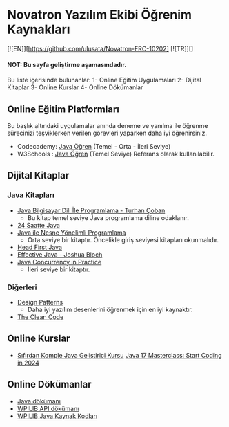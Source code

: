 # Novatron Yazılım Ekibi Öğrenim Kaynakları
[![EN]][https://github.com/ulusata/Novatron-FRC-10202] [![TR]][]

#### NOT: Bu sayfa geliştirme aşamasındadır.

Bu liste içerisinde bulunanlar:
1- Online Eğitim Uygulamaları
2- Dijital Kitaplar
3- Online  Kurslar
4- Online Dökümanlar

## Online Eğitim Platformları
Bu başlık altındaki uygulamalar anında deneme ve yanılma ile öğrenme sürecinizi teşviklerken verilen görevleri
yaparken daha iyi öğrenirsiniz.
* Codecademy: [Java Öğren](https://www.codecademy.com/catalog/language/java) (Temel - Orta - İleri Seviye)
* W3Schools : [Java Öğren](w3schools.com/java/) (Temel Seviye) Referans olarak kullanılabilir.

## Dijital Kitaplar
### Java Kitapları
* [Java Bilgisayar Dili İle Programlama - Turhan Çoban](https://www.dropbox.com/scl/fi/oz74s5vdfij4rab1tl9b7/JAVA.rar?dl=0&e=3&file_subpath=%2FJAVA+BİLGİSAYAR+DİLİYLE+PROGRAMLAMA.pdf&rlkey=u8db9nqa4geznloqj6s2jqs4r&utm_campaign=DonanimHaber&utm_medium=referral&utm_source=DonanimHaber)
    * Bu kitap temel seviye Java programlama diline odaklanır.
* [24 Saatte Java](https://ia601505.us.archive.org/23/items/24-saatte-java/24-saatte-java-turkce.pdf)
* [Java ile Nesne Yönelimli Programlama](https://ia801709.us.archive.org/12/items/java-ile-nesneye-yonelik-programlama/Java%20ile%20Nesneye%20Yönelik%20Programlama.pdf)
    * Orta seviye bir kitaptır. Öncelikle giriş seviyesi kitapları okunmalıdır.
* [Head First Java](https://www.rcsdk12.org/cms/lib/NY01001156/Centricity/Domain/4951/Head_First_Java_Second_Edition.pdf)
* [Effective Java - Joshua Bloch](https://kea.nu/files/textbooks/new/Effective%20Java%20%282017%2C%20Addison-Wesley%29.pdf)
* [Java Concurrency in Practice](https://www.google.com/url?sa=t&rct=j&q=&esrc=s&source=web&cd=&ved=2ahUKEwio0Imso_eGAxWuRPEDHdoTArIQFnoECA4QAQ&url=https%3A%2F%2Fraw.githubusercontent.com%2Fwususu%2Feffective-resourses%2Fmaster%2FJava%2FJava%2520Concurrency%2520in%2520Practice.pdf&usg=AOvVaw0UiBMRhPE1Py4p97a8-GEV&opi=89978449)
    * İleri seviye bir kitaptır.

### Diğerleri
* [Design Patterns](https://www.javier8a.com/itc/bd1/articulo.pdf)
    * Daha iyi yazılım desenlerini öğrenmek için en iyi kaynaktır.
* [The Clean Code](https://github.com/sdcuike/Clean-Code-Collection-Books/blob/master/The.Robert.C.Martin.Clean.Code.Collection.2011.11.pdf)

## Online Kurslar
* [Sıfırdan Komple Java Geliştirici Kursu](https://www.udemy.com/course/sifirdan-ileri-seviyeye-komple-java-gelistirici-kursu/?couponCode=ST18MT62524)
[Java 17 Masterclass: Start Coding in 2024](https://www.udemy.com/course/java-the-complete-java-developer-course/?couponCode=ST18MT62524)

## Online Dökümanlar
* [Java dökümanı](https://docs.oracle.com/javase/8/docs/technotes/tools/windows/javadoc.html)
* [WPILIB API dökümanı](https://github.wpilib.org/allwpilib/docs/release/java/)
* [WPILIB Java Kaynak Kodları](https://github.wpilib.org/allwpilib/docs/release/java/)